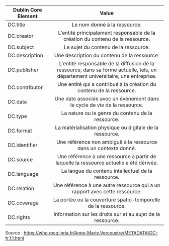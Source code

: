 | Dublin Core Element | Value |
| ------------------- |:----: |
| DC.title | Le nom donné à la ressource. |
| DC.creator | L'entité principalement responsable de la création du contenu de la ressource. |
| DC.subject | Le sujet du contenu de la ressource. |
| DC.description | Une description du contenu de la ressource. |
| DC.publisher | L'entité responsable de la diffusion de la ressource, dans sa forme actuelle, tels, un département universitaire, une entreprise. |
| DC.contributor | Une entité qui a contribué à la création du contenu de la ressource. |
| DC.date | Une date associée avec un événement dans le cycle de vie de la ressource. |
| DC.type | La nature ou le genre du contenu de la ressource. |
| DC.format | La matérialisation physique ou digitale de la ressource. |
| DC.identifier | Une référence non ambiguë à la ressource dans un contexte donné. |
| DC.source | Une référence à une ressource à partir de laquelle la ressource actuelle a été dérivée. |
| DC.language | La langue du contenu intellectuel de la ressource. |
| DC.relation | Une référence à une autre ressource qui a un rapport avec cette ressource. |
| DC.coverage | La portée ou la couverture spatio-temporelle de la ressource. |
| DC.rights |  Information sur les droits sur et au sujet de la ressource. |

Source : https://who.rocq.inria.fr/Anne-Marie.Vercoustre/METADATA/DC-fr.1.1.html